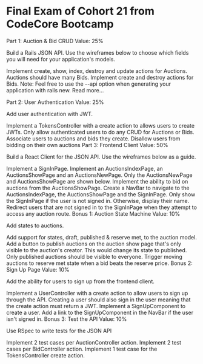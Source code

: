# Final Exam of Cohort 21 from CodeCore Bootcamp

Part 1: Auction & Bid CRUD
Value: 25%

Build a Rails JSON API. Use the wireframes below to choose which fields you will need for your application's models.

Implement create, show, index, destroy and update actions for Auctions.
Auctions should have many Bids.
Implement create and destroy actions for Bids.
Note: Feel free to use the --api option when generating your application with rails new. Read more...

Part 2: User Authentication
Value: 25%

Add user authentication with JWT.

Implement a TokensController with a create action to allows users to create JWTs.
Only allow authenticated users to do any CRUD for Auctions or Bids.
Associate users to auctions and bids they create.
Disallow users from bidding on their own auctions
Part 3: Frontend Client
Value: 50%

Build a React Client for the JSON API. Use the wireframes below as a guide.

Implement a SignInPage.
Implement an AuctionsIndexPage, an AuctionsShowPage and an AuctionsNewPage. Only the AuctionsNewPage and AuctionsShowPage are shown below.
Implement the ability to bid on auctions from the AuctionsShowPage.
Create a NavBar to navigate to the AuctionsIndexPage, the AuctionsShowPage and the SignInPage. Only show the SignInPage if the user is not signed in. Otherwise, display their name.
Redirect users that are not signed in to the SignInPage when they attempt to access any auction route.
Bonus 1: Auction State Machine
Value: 10%

Add states to auctions.

Add support for states, draft, published & reserve met, to the auction model.
Add a button to publish auctions on the auction show page that's only visible to the auction's creator. This would change its state to published. Only published auctions should be visible to everyone.
Trigger moving auctions to reserve met state when a bid beats the reserve price.
Bonus 2: Sign Up Page
Value: 10%

Add the ability for users to sign up from the frontend client.

Implement a UserController with a create action to allow users to sign up through the API. Creating a user should also sign in the user meaning that the create action must return a JWT.
Implement a SignUpComponent to create a user.
Add a link to the SignUpComponent in the NavBar if the user isn't signed in.
Bonus 3: Test the API
Value: 10%

Use RSpec to write tests for the JSON API

Implement 2 test cases per AuctionController action.
Implement 2 test cases per BidController action.
Implement 1 test case for the TokensController create action.
